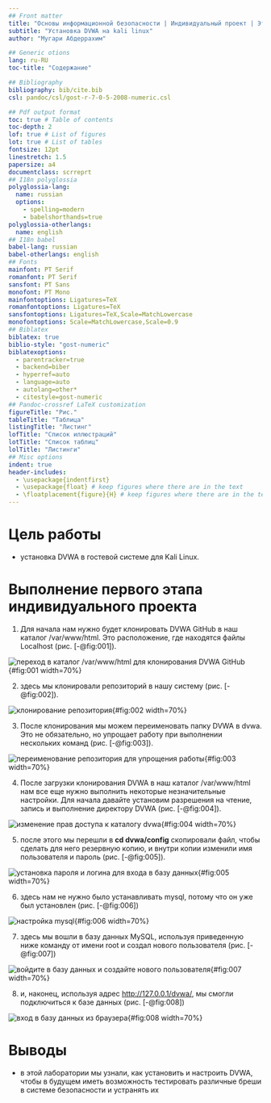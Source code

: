 ```yaml
---
## Front matter
title: "Основы информационной безопасности | Индивидуальный проект | Этап 1"
subtitle: "Установка DVWA на kali linux"
author: "Мугари Абдеррахим"

## Generic otions
lang: ru-RU
toc-title: "Содержание"

## Bibliography
bibliography: bib/cite.bib
csl: pandoc/csl/gost-r-7-0-5-2008-numeric.csl

## Pdf output format
toc: true # Table of contents
toc-depth: 2
lof: true # List of figures
lot: true # List of tables
fontsize: 12pt
linestretch: 1.5
papersize: a4
documentclass: scrreprt
## I18n polyglossia
polyglossia-lang:
  name: russian
  options:
	- spelling=modern
	- babelshorthands=true
polyglossia-otherlangs:
  name: english
## I18n babel
babel-lang: russian
babel-otherlangs: english
## Fonts
mainfont: PT Serif
romanfont: PT Serif
sansfont: PT Sans
monofont: PT Mono
mainfontoptions: Ligatures=TeX
romanfontoptions: Ligatures=TeX
sansfontoptions: Ligatures=TeX,Scale=MatchLowercase
monofontoptions: Scale=MatchLowercase,Scale=0.9
## Biblatex
biblatex: true
biblio-style: "gost-numeric"
biblatexoptions:
  - parentracker=true
  - backend=biber
  - hyperref=auto
  - language=auto
  - autolang=other*
  - citestyle=gost-numeric
## Pandoc-crossref LaTeX customization
figureTitle: "Рис."
tableTitle: "Таблица"
listingTitle: "Листинг"
lofTitle: "Список иллюстраций"
lotTitle: "Список таблиц"
lolTitle: "Листинги"
## Misc options
indent: true
header-includes:
  - \usepackage{indentfirst}
  - \usepackage{float} # keep figures where there are in the text
  - \floatplacement{figure}{H} # keep figures where there are in the text
---
```


# Цель работы

- установка DVWA в гостевой системе для Kali Linux.

# Выполнение первого этапа индивидуального проекта 

1. Для начала нам нужно будет клонировать DVWA GitHub в наш каталог /var/www/html. Это расположение, где находятся файлы Localhost (рис. [-@fig:001]).

![переход в каталог /var/www/html для клонирования DVWA GitHub ](image/1.png){#fig:001 width=70%}

2. здесь мы клонировали репозиторий в нашу систему (рис. [-@fig:002]).

![клонирование репозитория](image/2.png){#fig:002 width=70%}

3. После клонирования мы можем переименовать папку DVWA в dvwa. Это не обязательно, но упрощает работу при выполнении нескольких команд (рис. [-@fig:003]).
 
![переименование репозитория для упрощения работы](image/3.png){#fig:003 width=70%}


4. После загрузки клонирования DVWA в наш каталог /var/www/html нам все еще нужно выполнить некоторые незначительные настройки. Для начала давайте установим разрешения на чтение, запись и выполнение директору DVWA  (рис. [-@fig:004]).

![изменение прав доступа к каталогу dvwa](image/4.png){#fig:004 width=70%}

5. после этого мы перешли в **cd dvwa/config** скопировали файл, чтобы сделать для него резервную копию, и внутри копии изменили имя пользователя и пароль (рис. [-@fig:005]).

![установка пароля и логина для входа в базу данных](image/5.png){#fig:005 width=70%}


6. здесь нам не нужно было устанавливать mysql, потому что он уже был установлен (рис. [-@fig:006])


![настройка mysql](image/6.png){#fig:006 width=70%}


7. здесь мы вошли в базу данных MySQL, используя приведенную ниже команду от имени root и создал нового пользователя (рис. [-@fig:007])


![войдите в базу данных и создайте нового пользователя](image/7.png){#fig:007 width=70%}

8. и, наконец, используя адрес http://127.0.0.1/dvwa/, мы смогли подключиться к базе данных (рис. [-@fig:008])

![вход в базу данных из браузера](image/8.png){#fig:008 width=70%}


# Выводы

- в этой лаборатории мы узнали, как установить и настроить DVWA, чтобы в будущем иметь возможность тестировать различные бреши в системе безопасности и устранять их



